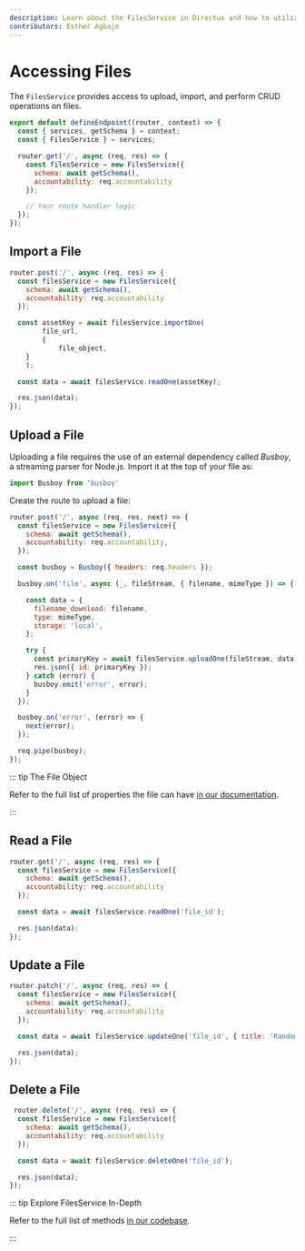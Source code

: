 ```yaml
---
description: Learn about the FilesService in Directus and how to utilize them when building extensions.
contributors: Esther Agbaje
---
```


# Accessing Files

The `FilesService` provides access to upload, import, and perform CRUD operations on files.

```js
export default defineEndpoint((router, context) => {
  const { services, getSchema } = context;
  const { FilesService } = services;

  router.get('/', async (req, res) => {
    const filesService = new FilesService({
      schema: await getSchema(),
      accountability: req.accountability
    });

    // Your route handler logic
  });
});
```

## Import a File

```js
router.post('/', async (req, res) => {
  const filesService = new FilesService({
    schema: await getSchema(),
    accountability: req.accountability
  });

  const assetKey = await filesService.importOne(
		file_url,
		{
			file_object,
  	}
	);

  const data = await filesService.readOne(assetKey);

  res.json(data);
});
```

## Upload a File

Uploading a file requires the use of an external dependency called _Busboy_, a streaming parser for Node.js. Import it
at the top of your file as:

```js
import Busboy from 'busboy'
```

Create the route to upload a file:

```js
router.post('/', async (req, res, next) => {
  const filesService = new FilesService({
    schema: await getSchema(),
    accountability: req.accountability,
  });

  const busboy = Busboy({ headers: req.headers });

  busboy.on('file', async (_, fileStream, { filename, mimeType }) => {

    const data = {
      filename_download: filename,
      type: mimeType,
      storage: 'local',
    };

    try {
      const primaryKey = await filesService.uploadOne(fileStream, data);
      res.json({ id: primaryKey });
    } catch (error) {
      busboy.emit('error', error);
    }
  });

  busboy.on('error', (error) => {
    next(error);
  });

  req.pipe(busboy);
});
```

::: tip The File Object

Refer to the full list of properties the file can have [in our documentation](/reference/files.html#the-file-object).

:::

## Read a File

```js
router.get('/', async (req, res) => {
  const filesService = new FilesService({
    schema: await getSchema(),
    accountability: req.accountability
  });

  const data = await filesService.readOne('file_id');

  res.json(data);
});
```

## Update a File

```js
router.patch('/', async (req, res) => {
  const filesService = new FilesService({
    schema: await getSchema(),
    accountability: req.accountability
  });

  const data = await filesService.updateOne('file_id', { title: 'Random' });

  res.json(data);
});
```

## Delete a File

```js
 router.delete('/', async (req, res) => {
  const filesService = new FilesService({
    schema: await getSchema(),
    accountability: req.accountability
  });

  const data = await filesService.deleteOne('file_id');

  res.json(data);
});
```

::: tip Explore FilesService In-Depth

Refer to the full list of methods
[in our codebase](https://github.com/directus/directus/blob/main/api/src/services/files.ts).

:::
